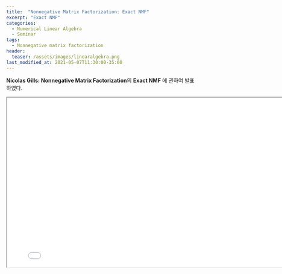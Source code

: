 ```yaml
---
title:  "Nonnegative Matrix Factorization: Exact NMF"
excerpt: "Exact NMF"
categories:
  - Numerical Linear Algebra
  - Seminar
tags:
  - Nonnegative matrix factorization
header:
  teaser: /assets/images/linearalgebra.png
last_modified_at: 2021-05-07T11:30:00-35:00
---
```


**Nicolas Gills: Nonnegative Matrix Factorization**의 **Exact NMF** 에 관하여 발표하였다.

<iframe src = "/ViewerJS/#../assets/pdf/chapter2 Exact NMF.pdf" width='800' height='450' allowfullscreen webkitallowfullscreen></iframe>